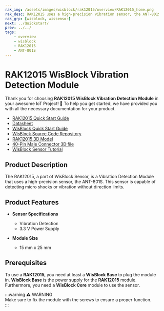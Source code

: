 ```yaml
---
rak_img: /assets/images/wisblock/rak12015/overview/RAK12015_home.png
rak_desc: RAK12015 uses a high-precision vibration sensor, the ANT-801S. This sensor is capable of detecting micro shocks or vibration without direction limits.
rak_grp: [wisblock, wissensor]
next: ../Quickstart/
prev: ../../
tags:
    - overview
    - wisblock
    - RAK12015
    - ANT-801S
---
```



# RAK12015 WisBlock Vibration Detection Module

Thank you for choosing **RAK12015 WisBlock Vibration Detection Module** in your awesome IoT Project! 🎉 To help you get started, we have provided you with all the necessary documentation for your product.

* [RAK12015 Quick Start Guide](../Quickstart/)
* [Datasheet](../Datasheet/)
* <a href="../../Quickstart/" target="_blank">WisBlock Quick Start Guide</a>
* [WisBlock Source Code Repository](https://github.com/RAKWireless/WisBlock/)
* [RAK12015 3D Model](https://downloads.rakwireless.com/3D_File/WisBlock/3D_RAK12015.stp)
* [40-Pin Male Connector 3D file](https://downloads.rakwireless.com/3D_File/Accessory/WisConnector/M40S1003K6M.stp)
* [WisBlock Sensor Tutorial](/Knowledge-Hub/Learn/WisBlock-Sensor-Tutorial/)

<!--**Examples**

For All WisBlock Core Modules:
* [Sample Code: RAK12015](https://github.com/RAKWireless/WisBlock/blob/master/examples/common/IO/RAK12005_WaterDetector/RAK12005_WaterDetector.ino) -->

## Product Description

The RAK12015, a part of WisBlock Sensor, is a Vibration Detection Module that uses a high-precision sensor, the ANT-801S. This sensor is capable of detecting micro shocks or vibration without direction limits.


## Product Features

* **Sensor Specifications**
    * Vibration Detection
    * 3.3&nbsp;V Power Supply
  
* **Module Size**
    * 15&nbsp;mm x 25&nbsp;mm

## Prerequisites

To use a **RAK12015**, you need at least a **WisBlock Base** to plug the module in. **WisBlock Base** is the power supply for the **RAK12015** module. Furthermore, you need a **WisBlock Core** module to use the sensor.

:::warning ⚠️ WARNING    
Make sure to fix the module with the screws to ensure a proper function.    
:::